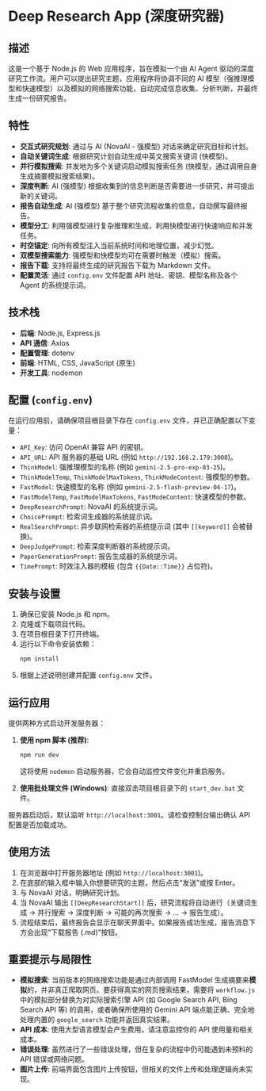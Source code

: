 # Deep Research App (深度研究器)

## 描述

这是一个基于 Node.js 的 Web 应用程序，旨在模拟一个由 AI Agent 驱动的深度研究工作流。用户可以提出研究主题，应用程序将协调不同的 AI 模型（强推理模型和快速模型）以及模拟的网络搜索功能，自动完成信息收集、分析判断，并最终生成一份研究报告。

## 特性

*   **交互式研究规划**: 通过与 AI (NovaAI - 强模型) 对话来确定研究目标和计划。
*   **自动关键词生成**: 根据研究计划自动生成中英文搜索关键词 (快模型)。
*   **并行模拟搜索**: 并发地为多个关键词启动模拟搜索任务 (快模型，通过调用自身生成摘要模拟搜索结果)。
*   **深度判断**: AI (强模型) 根据收集到的信息判断是否需要进一步研究，并可提出新的关键词。
*   **报告自动生成**: AI (强模型) 基于整个研究流程收集的信息，自动撰写最终报告。
*   **模型分工**: 利用强模型进行复杂推理和生成，利用快模型进行快速响应和并发任务。
*   **时空锚定**: 向所有模型注入当前系统时间和地理位置，减少幻觉。
*   **双模型搜索能力**: 强模型和快模型均可在需要时触发（模拟）搜索。
*   **报告下载**: 支持将最终生成的研究报告下载为 Markdown 文件。
*   **配置灵活**: 通过 `config.env` 文件配置 API 地址、密钥、模型名称及各个 Agent 的系统提示词。

## 技术栈

*   **后端**: Node.js, Express.js
*   **API 通信**: Axios
*   **配置管理**: dotenv
*   **前端**: HTML, CSS, JavaScript (原生)
*   **开发工具**: nodemon

## 配置 (`config.env`)

在运行应用前，请确保项目根目录下存在 `config.env` 文件，并已正确配置以下变量：

*   `API_Key`: 访问 OpenAI 兼容 API 的密钥。
*   `API_URL`: API 服务器的基础 URL (例如 `http://192.168.2.179:3000`)。
*   `ThinkModel`: 强推理模型的名称 (例如 `gemini-2.5-pro-exp-03-25`)。
*   `ThinkModelTemp`, `ThinkModelMaxTokens`, `ThinkModeContent`: 强模型的参数。
*   `FastModel`: 快速模型的名称 (例如 `gemini-2.5-flash-preview-04-17`)。
*   `FastModelTemp`, `FastModelMaxTokens`, `FastModeContent`: 快速模型的参数。
*   `DeepResearchPrompt`: NovaAI 的系统提示词。
*   `ChoicePrompt`: 检索词生成器的系统提示词。
*   `RealSearchPrompt`: 异步联网检索器的系统提示词 (其中 `[[keyword]]` 会被替换)。
*   `DeepJudgePrompt`: 检索深度判断器的系统提示词。
*   `PaperGenerationPrompt`: 报告生成器的系统提示词。
*   `TimePrompt`: 时效注入器的模板 (包含 `{{Date::Time}}` 占位符)。

## 安装与设置

1.  确保已安装 Node.js 和 npm。
2.  克隆或下载项目代码。
3.  在项目根目录下打开终端。
4.  运行以下命令安装依赖：
    ```bash
    npm install
    ```
5.  根据上述说明创建并配置 `config.env` 文件。

## 运行应用

提供两种方式启动开发服务器：

1.  **使用 npm 脚本 (推荐)**:
    ```bash
    npm run dev
    ```
    这将使用 `nodemon` 启动服务器，它会自动监控文件变化并重启服务。

2.  **使用批处理文件 (Windows)**:
    直接双击项目根目录下的 `start_dev.bat` 文件。

服务器启动后，默认监听 `http://localhost:3001`。请检查控制台输出确认 API 配置是否加载成功。

## 使用方法

1.  在浏览器中打开服务器地址 (例如 `http://localhost:3001`)。
2.  在底部的输入框中输入你想要研究的主题，然后点击“发送”或按 Enter。
3.  与 NovaAI 对话，明确研究计划。
4.  当 NovaAI 输出 `[[DeepResearchStart]]` 后，研究流程将自动进行（关键词生成 -> 并行搜索 -> 深度判断 -> 可能的再次搜索 -> ... -> 报告生成）。
5.  流程结束后，最终报告会显示在聊天界面中。如果报告成功生成，报告消息下方会出现“下载报告 (.md)”按钮。

## 重要提示与局限性

*   **模拟搜索**: 当前版本的网络搜索功能是通过内部调用 FastModel 生成摘要来**模拟**的，并非真正爬取网页。要获得真实的网页搜索结果，需要将 `workflow.js` 中的模拟部分替换为对实际搜索引擎 API (如 Google Search API, Bing Search API 等) 的调用，或者确保所使用的 Gemini API 端点能正确、完全地处理内置的 `google_search` 功能并返回真实结果。
*   **API 成本**: 使用大型语言模型会产生费用，请注意监控你的 API 使用量和相关成本。
*   **错误处理**: 虽然进行了一些错误处理，但在复杂的流程中仍可能遇到未预料的 API 错误或网络问题。
*   **图片上传**: 前端界面包含图片上传按钮，但相关的文件上传和处理逻辑尚未实现。